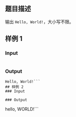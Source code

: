 ## 题目描述
输出 `Hello, World!`，大小写不限。
## 样例 1
### Input
```
```
### Output
```
Hello, World!```
## 样例 2
### Input
```
```
### Output
```
hello, WORLD!```
